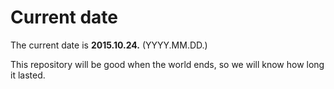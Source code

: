 # Current date

The current date is **2015.10.24.** (YYYY.MM.DD.)

This repository will be good when the world ends, so we will know how long it lasted.